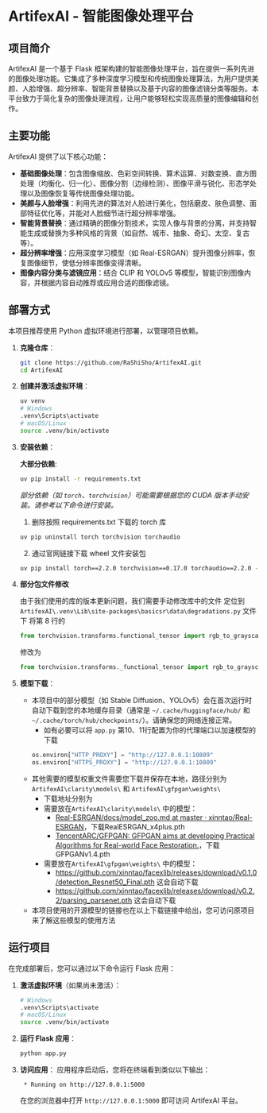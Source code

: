 # ArtifexAI - 智能图像处理平台

## 项目简介

ArtifexAI 是一个基于 Flask 框架构建的智能图像处理平台，旨在提供一系列先进的图像处理功能。它集成了多种深度学习模型和传统图像处理算法，为用户提供美颜、人脸增强、超分辨率、智能背景替换以及基于内容的图像滤镜分类等服务。本平台致力于简化复杂的图像处理流程，让用户能够轻松实现高质量的图像编辑和创作。

## 主要功能

ArtifexAI 提供了以下核心功能：

*   **基础图像处理**：包含图像缩放、色彩空间转换、算术运算、对数变换、直方图处理（均衡化、归一化）、图像分割（边缘检测）、图像平滑与锐化、形态学处理以及图像恢复等传统图像处理功能。
*   **美颜与人脸增强**：利用先进的算法对人脸进行美化，包括磨皮、肤色调整、面部特征优化等，并能对人脸细节进行超分辨率增强。
*   **智能背景替换**：通过精确的图像分割技术，实现人像与背景的分离，并支持智能生成或替换为多种风格的背景（如自然、城市、抽象、奇幻、太空、复古等）。
*   **超分辨率增强**：应用深度学习模型（如 Real-ESRGAN）提升图像分辨率，恢复图像细节，使低分辨率图像变得清晰。
*   **图像内容分类与滤镜应用**：结合 CLIP 和 YOLOv5 等模型，智能识别图像内容，并根据内容自动推荐或应用合适的图像滤镜。


## 部署方式

本项目推荐使用 Python 虚拟环境进行部署，以管理项目依赖。

1.  **克隆仓库**：
    ```bash
    git clone https://github.com/RaShiSho/ArtifexAI.git
    cd ArtifexAI
    ```

2.  **创建并激活虚拟环境**：
    ```bash
    uv venv
    # Windows
    .venv\Scripts\activate
    # macOS/Linux
    source .venv/bin/activate
    ```

3.  **安装依赖**：

    **大部分依赖**:
	```bash
    uv pip install -r requirements.txt
    ```
    
    *部分依赖（如 `torch`、`torchvision`）可能需要根据您的 CUDA 版本手动安装。请参考以下命令进行安装。*
    1. 删除按照 requirements.txt 下载的 torch 库
    ```bash
    uv pip uninstall torch torchvision torchaudio
	```
	2. 通过官网链接下载 wheel 文件安装包
	```bash
	uv pip install torch==2.2.0 torchvision==0.17.0 torchaudio==2.2.0 --index-url https://download.pytorch.org/whl/cu121
	```

4. **部分包文件修改**

	由于我们使用的库的版本更新问题，我们需要手动修改库中的文件
	定位到 `ArtifexAI\.venv\Lib\site-packages\basicsr\data\degradations.py` 文件下
	将第 8 行的
	```python
	from torchvision.transforms.functional_tensor import rgb_to_grayscale
	```
	修改为
	```python
	from torchvision.transforms._functional_tensor import rgb_to_grayscale
	```
	

5.  **模型下载**：
    * 本项目中的部分模型（如 Stable Diffusion、YOLOv5）会在首次运行时自动下载到您的本地缓存目录（通常是 `~/.cache/huggingface/hub/` 和 `~/.cache/torch/hub/checkpoints/`）。请确保您的网络连接正常。
	    * 如有必要可以将 `app.py` 第10、11行配置为你的代理端口以加速模型的下载
	    ```python
	    os.environ["HTTP_PROXY"] = "http://127.0.0.1:10809"
		os.environ["HTTPS_PROXY"] = "http://127.0.0.1:10809"
		```
    * 其他需要的模型权重文件需要您下载并保存在本地，路径分别为 `ArtifexAI\clarity\models\` 和 `ArtifexAI\gfpgan\weights\` 
	    * 下载地址分别为
	    * 需要放在`ArtifexAI\clarity\models\` 中的模型：
		    * [Real-ESRGAN/docs/model_zoo.md at master · xinntao/Real-ESRGAN](https://github.com/xinntao/Real-ESRGAN/blob/master/docs/model_zoo.md)，下载RealESRGAN_x4plus.pth
		    * [TencentARC/GFPGAN: GFPGAN aims at developing Practical Algorithms for Real-world Face Restoration.](https://github.com/TencentARC/GFPGAN?tab=readme-ov-file)，下载GFPGANv1.4.pth
	    * 需要放在`ArtifexAI\gfpgan\weights\`  中的模型：
		    * https://github.com/xinntao/facexlib/releases/download/v0.1.0/detection_Resnet50_Final.pth 这会自动下载
		    * https://github.com/xinntao/facexlib/releases/download/v0.2.2/parsing_parsenet.pth 这会自动下载
	* 本项目使用的开源模型的链接也在以上下载链接中给出，您可访问原项目来了解这些模型的使用方法

## 运行项目

在完成部署后，您可以通过以下命令运行 Flask 应用：

1.  **激活虚拟环境**（如果尚未激活）：
    ```bash
    # Windows
    .venv\Scripts\activate
    # macOS/Linux
    source .venv/bin/activate
    ```

2.  **运行 Flask 应用**：
    ```bash
    python app.py
    ```

3.  **访问应用**：
    应用程序启动后，您将在终端看到类似以下输出：
    ```
     * Running on http://127.0.0.1:5000
    ```
    在您的浏览器中打开 `http://127.0.0.1:5000` 即可访问 ArtifexAI 平台。